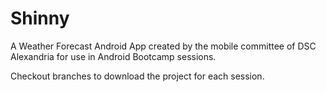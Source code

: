 # Shinny
A Weather Forecast Android App created by the mobile committee of DSC Alexandria for use in Android Bootcamp sessions.

Checkout branches to download the project for each session.
